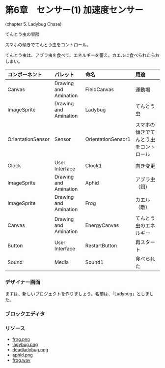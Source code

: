 # **第6章　センサー\(1\) 加速度センサー**

\(chapter 5. Ladybug Chase\)

てんとう虫の冒険

スマホの傾きでてんとう虫をコントロール。

てんとう虫は、アブラ虫を食べて、エネルギーを蓄え。カエルに食べられたらおしまい。

| コンポーネント | パレット | 命名 | 用途 |
| :--- | :--- | :--- | :--- |
| Canvas | Drawing and Amination | FieldCanvas | 運動場 |
| ImageSprite | Drawing and Amination | Ladybug | てんとう虫 |
| OrientationSensor | Sensor | OrientationSensor1 | スマホの傾きでてんとう虫をコントロール |
| Clock | User Interface | Clock1 | 向き変更 |
| ImageSprite | Drawing and Amination | Aphid | アブラ虫（餌） |
| ImageSprite | Drawing and Amination | Frog | カエル（敵） |
| Canvas | Drawing and Amination | EnergyCanvas | てんとう虫のエネルギー |
| Button | User Interface | RestartButton | 再スタート |
| Sound | Media | Sound1 | 食べられた |

### デザイナー画面

まずは、新しいプロジェクトを作りましょう。名前は、「Ladybug」としました。

### ブロックエディタ





### リソース

* [frog.png](http://app.edu2web.com/ai2cn/files/2015/11/frog.png)
* [ladybug.png](http://app.edu2web.com/ai2cn/files/2015/11/ladybug.png)
* [deadladybug.png](http://app.edu2web.com/ai2cn/files/2015/11/deadladybug.png)
* [aphid.png](http://app.edu2web.com/ai2cn/files/2015/11/aphid.png)
* [frog.wav](http://web.17coding.net/download/5/frog.wav)





